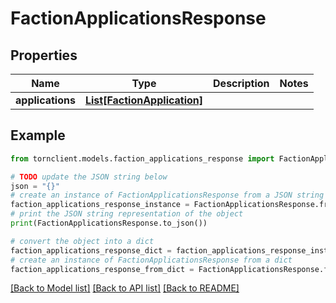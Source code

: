 # FactionApplicationsResponse


## Properties

Name | Type | Description | Notes
------------ | ------------- | ------------- | -------------
**applications** | [**List[FactionApplication]**](FactionApplication.md) |  | 

## Example

```python
from tornclient.models.faction_applications_response import FactionApplicationsResponse

# TODO update the JSON string below
json = "{}"
# create an instance of FactionApplicationsResponse from a JSON string
faction_applications_response_instance = FactionApplicationsResponse.from_json(json)
# print the JSON string representation of the object
print(FactionApplicationsResponse.to_json())

# convert the object into a dict
faction_applications_response_dict = faction_applications_response_instance.to_dict()
# create an instance of FactionApplicationsResponse from a dict
faction_applications_response_from_dict = FactionApplicationsResponse.from_dict(faction_applications_response_dict)
```
[[Back to Model list]](../README.md#documentation-for-models) [[Back to API list]](../README.md#documentation-for-api-endpoints) [[Back to README]](../README.md)


